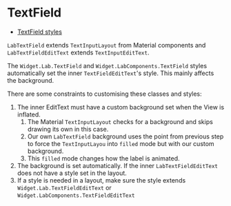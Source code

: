# TextField

* [TextField styles](https://git.lab.mobi/tools/android-tools/labcomponents-android/-/blob/develop/lib/java/mobi/lab/components/textfield/res/values/styles.xml)

`LabTextField` extends `TextInputLayout` from Material components and `LabTextFieldEditText` extends `TextInputEditText`.

The `Widget.Lab.TextField` and `Widget.LabComponents.TextField` styles automatically set the inner `TextFieldEditText`'s style. This mainly affects the background.

There are some constraints to customising these classes and styles:
1. The inner EditText must have a custom background set when the View is inflated. 
   1. The Material `TextInputLayout` checks for a background and skips drawing its own in this case.
   2. Our own `LabTextField` background uses the point from previous step to force the `TextInputLayou` into `filled` mode but with our custom background.
   3. This `filled` mode changes how the label is animated.
2. The background is set automatically. If the inner `LabTextFieldEditText` does not have a style set in the layout.
3. If a style is needed in a layout, make sure the style extends `Widget.Lab.TextFieldEditText` or `Widget.LabComponents.TextFieldEditText`
